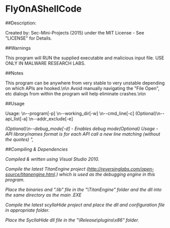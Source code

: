 # FlyOnAShellCode


##Description:

Created by: Sec-Mini-Projects (2015) under the MIT License - See "LICENSE" for Details. 

##Warnings

This program will RUN the supplied executable and malicious input file. USE ONLY IN MALWARE RESEARCH LABS.

##Notes

This program can be anywhere from very stable to very unstable depending on which APIs are hooked.\n\n
Avoid manually navigating the \"File Open\", etc dialogs from within the program will help eliminate crashes.\n\n

##Usage

Usage: \n--program[-p] <Program full path and name> \n--working_dir[-w] <working directory> \n--cmd_line[-c] <Command line arguments> (Optional)\n--api_list[-a] <API hook list path and name> \n--addr_exclude[-e] <address exclude file> (Optional)\n--debug_mode[-d] - Enables debug mode(Optional)
Usage - API library/names format is for each API call a new line matching (without the quotes) \"<lib name>,<api name>

##Compiling & Dependencies

Compiled & written using Visual Studio 2010.

Compile the latest TitanEngine project (http://reversinglabs.com/open-source/titanengine.html.) which is used as the debugging engine in this program.

Place the binaries and ".lib" file in the "<root>\TitanEngine\" folder and the dll into the same directory as the main .EXE

Compile the latest scyllaHide project and place the dll and configuration file in appropriate folder.

Place the SycllaHide dll file in the "<root>\Release\plugins\x86\" folder.
